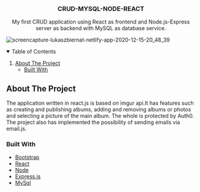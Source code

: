 
<br />
<p align="center">

  <h3 align="center">CRUD-MYSQL-NODE-REACT</h3>

  <p align="center">
    My first CRUD application using React as frontend and Node.js-Express server as backend with MySQL as database service.
    <br />
    
  </p>
</p>

![screencapture-lukaszbiernat-netlify-app-2020-12-15-20_48_39](https://user-images.githubusercontent.com/46970261/102265135-f6f4c980-3f16-11eb-9494-922e94bfc92a.png)



<!-- TABLE OF CONTENTS -->
<details open="open">
  <summary>Table of Contents</summary>
  <ol>
    <li>
      <a href="#about-the-project">About The Project</a>
      <ul>
        <li><a href="#built-with">Built With</a></li>
      </ul>
    </li>
  </ol>
</details>



<!-- ABOUT THE PROJECT -->
## About The Project

The application written in react.js is based on imgur api.It has features such as creating and publishing albums, adding and removing albums or photos and selecting a picture of the main album. The whole is protected by Auth0. The project also has implemented the possibility of sending emails via email.js.

### Built With

* [Bootstrap](https://github.com/twbs/bootstrap)
* [React](https://github.com/facebook/react)
* [Node](https://github.com/nodejs/node)
* [Express.js](https://expressjs.com/)
* [MySql](https://www.mysql.com/)
